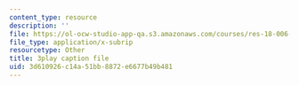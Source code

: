 ```yaml
---
content_type: resource
description: ''
file: https://ol-ocw-studio-app-qa.s3.amazonaws.com/courses/res-18-006-calculus-revisited-single-variable-calculus-fall-2010/3d610926c14a51bb8872e6677b49b481_XaxjVRXonPg.vtt
file_type: application/x-subrip
resourcetype: Other
title: 3play caption file
uid: 3d610926-c14a-51bb-8872-e6677b49b481
---
```

